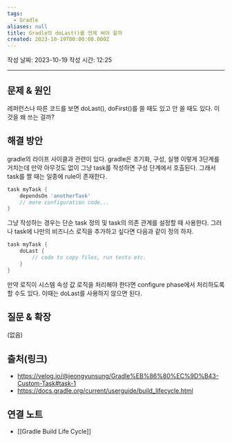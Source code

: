 ```yaml
---
tags:
  - Gradle
aliases: null
title: Gradle의 doLast()를 언제 써야 할까
created: 2023-10-19T00:00:00.000Z
---
```

작성 날짜: 2023-10-19
작성 시간: 12:25


----

## 문제 & 원인

레퍼런스나 따른 코드를 보면 doLast(), doFirst()를 쓸 때도 있고 안 쓸 때도 있다. 이것을 왜 쓰는 걸까?

## 해결 방안

gradle의 라이프 사이클과 관련이 있다. gradle은 초기화, 구성, 실행 이렇게 3단계를 거치는데 만약 아무것도 없이 그냥 task를 작성하면 구성 단계에서 호출된다. 그래서 task를 짤 때는 일종에 rule이 존재한다.

```groovy
task myTask {
    dependsOn 'anotherTask'
    // more configuration code...
}
```

그냥 작성하는 경우는 단순 task 정의 및 task의 의존 관계를 설정할 때 사용한다. 그러나 task에 나만의 비즈니스 로직을 추가하고 싶다면 다음과 같이 정의 하자.

```groovy
task myTask {
    doLast {
        // code to copy files, run tests etc.
    }
}
```

만약 로직이 시스템 속성 값 로직을 처리해야 한다면 configure phase에서 처리하도록 할 수도 있다. 이때는 doLast를 사용하지 않으면 된다.
## 질문 & 확장

(없음)

## 출처(링크)
- https://velog.io/@jeongyunsung/Gradle%EB%86%80%EC%9D%B43-Custom-Task#task-1
- https://docs.gradle.org/current/userguide/build_lifecycle.html
## 연결 노트
- [[Gradle Build Life Cycle]]
